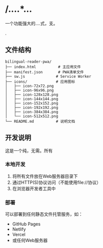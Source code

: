 # /....*...

一个功能强大的....式，支。

.
## 文件结构

```
bilingual-reader-pwa/
├── index.html          # 主应用文件
├── manifest.json       # PWA清单文件
├── sw.js              # Service Worker
├── icons/             # 应用图标
│   ├── icon-72x72.png
│   ├── icon-96x96.png
│   ├── icon-128x128.png
│   ├── icon-144x144.png
│   ├── icon-152x152.png
│   ├── icon-192x192.png
│   ├── icon-384x384.png
│   └── icon-512x512.png
└── README.md          # 说明文档
```

## 开发说明

这是一个纯，无需。所有

### 本地开发
1. 将所有文件放在Web服务器目录下
2. 通过HTTP(S)协议访问（不能使用file://协议）
3. 在浏览器开发者工具中

### 部署
可以部署到任何静态文件托管服务，如：
- GitHub Pages
- Netlify
- Vercel
- 或任何Web服务器



